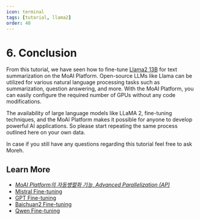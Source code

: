```yaml
---
icon: terminal
tags: [tutorial, llama2]
order: 40
---
```


# 6. Conclusion 

From this tutorial, we have seen how to fine-tune [Llama2 13B](https://huggingface.co/meta-llama/Llama-2-13b-hf) for text summarization on the MoAI Platform. Open-source LLMs like Llama can be utilized for various natural language processing tasks such as summarization, question answering, and more. With the MoAI Platform, you can easily configure the required number of GPUs without any code modifications. 

The availability of large language models like LLaMA 2, fine-tuning techniques, and the MoAI Platform makes it possible for anyone to develop powerful AI applications. So please start repeating the same process outlined here on your own data.

In case if you still have any questions regarding this tutorial feel free to ask Moreh.


## Learn More

- *[MoAI Platform의 자동병렬화 기능,  Advanced Parallelization (AP)](/Supported_Documents/)*
- [Mistral Fine-tuning](/Tutorials/Mistral_Tutorial/index.md)
- [GPT Fine-tuning](/Tutorials/GPT_Tutorial/index.md)
- [Baichuan2 Fine-tuning](/Tutorials/Baichuan2_Tutorial/index.md)
- [Qwen Fine-tuning](/Tutorials/Qwen_Tutorial/index.md)
